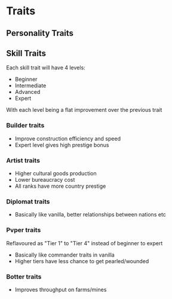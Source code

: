 # Traits

## Personality Traits

## Skill Traits

Each skill trait will have 4 levels:

* Beginner
* Intermediate
* Advanced
* Expert

With each level being a flat improvement over the previous trait

### Builder traits

* Improve construction efficiency and speed
* Expert level gives high prestige bonus

### Artist traits

* Higher cultural goods production
* Lower bureaucracy cost
* All ranks have more country prestige

### Diplomat traits

* Basically like vanilla, better relationships between nations etc

### Pvper traits

Reflavoured as "Tier 1" to "Tier 4" instead of beginner to expert

* Basically like commander traits in vanilla
* Higher tiers have less chance to get pearled/wounded

### Botter traits

* Improves throughput on farms/mines

